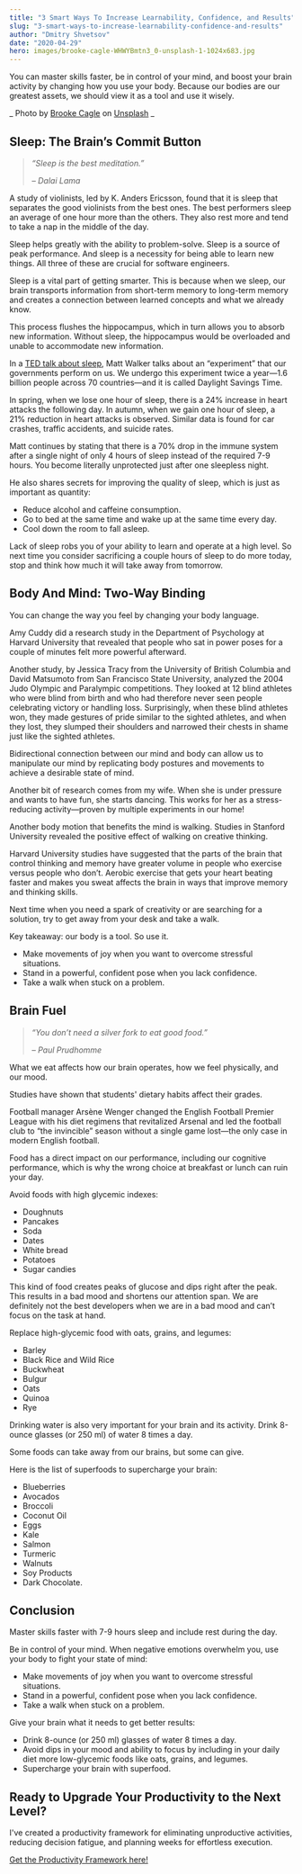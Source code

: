 ```yaml
---
title: "3 Smart Ways To Increase Learnability, Confidence, and Results"
slug: "3-smart-ways-to-increase-learnability-confidence-and-results"
author: "Dmitry Shvetsov"
date: "2020-04-29"
hero: images/brooke-cagle-WHWYBmtn3_0-unsplash-1-1024x683.jpg
---
```


You can master skills faster, be in control of your mind, and boost your brain activity by changing how you use your body. Because our bodies are our greatest assets, we should view it as a tool and use it wisely.

_ Photo by [Brooke Cagle](https://unsplash.com/@brookecagle?utm_source=unsplash&utm_medium=referral&utm_content=creditCopyText) on [Unsplash](https://unsplash.com/collections/5045298/everyday-woman?utm_source=unsplash&utm_medium=referral&utm_content=creditCopyText) _

## Sleep: The Brain’s Commit Button

> _“Sleep is the best meditation.”_
> 
> _– Dalai Lama_

A study of violinists, led by K. Anders Ericsson, found that it is sleep that separates the good violinists from the best ones. The best performers sleep an average of one hour more than the others. They also rest more and tend to take a nap in the middle of the day.

Sleep helps greatly with the ability to problem-solve. Sleep is a source of peak performance. And sleep is a necessity for being able to learn new things. All three of these are crucial for software engineers.

Sleep is a vital part of getting smarter. This is because when we sleep, our brain transports information from short-term memory to long-term memory and creates a connection between learned concepts and what we already know.

This process flushes the hippocampus, which in turn allows you to absorb new information. Without sleep, the hippocampus would be overloaded and unable to accommodate new information.

In a [TED talk about sleep](https://www.ted.com/talks/matt_walker_sleep_is_your_superpower?language=en), Matt Walker talks about an “experiment” that our governments perform on us. We undergo this experiment twice a year—1.6 billion people across 70 countries—and it is called Daylight Savings Time.

In spring, when we lose one hour of sleep, there is a 24% increase in heart attacks the following day. In autumn, when we gain one hour of sleep, a 21% reduction in heart attacks is observed. Similar data is found for car crashes, traffic accidents, and suicide rates.

Matt continues by stating that there is a 70% drop in the immune system after a single night of only 4 hours of sleep instead of the required 7-9 hours. You become literally unprotected just after one sleepless night.

He also shares secrets for improving the quality of sleep, which is just as important as quantity:

- Reduce alcohol and caffeine consumption.
- Go to bed at the same time and wake up at the same time every day.
- Cool down the room to fall asleep.

Lack of sleep robs you of your ability to learn and operate at a high level. So next time you consider sacrificing a couple hours of sleep to do more today, stop and think how much it will take away from tomorrow.

## Body And Mind: Two-Way Binding

You can change the way you feel by changing your body language.

Amy Cuddy did a research study in the Department of Psychology at Harvard University that revealed that people who sat in power poses for a couple of minutes felt more powerful afterward.

Another study, by Jessica Tracy from the University of British Columbia and David Matsumoto from San Francisco State University, analyzed the 2004 Judo Olympic and Paralympic competitions. They looked at 12 blind athletes who were blind from birth and who had therefore never seen people celebrating victory or handling loss. Surprisingly, when these blind athletes won, they made gestures of pride similar to the sighted athletes, and when they lost, they slumped their shoulders and narrowed their chests in shame just like the sighted athletes.

Bidirectional connection between our mind and body can allow us to manipulate our mind by replicating body postures and movements to achieve a desirable state of mind.

Another bit of research comes from my wife. When she is under pressure and wants to have fun, she starts dancing. This works for her as a stress-reducing activity—proven by multiple experiments in our home!

Another body motion that benefits the mind is walking. Studies in Stanford University revealed the positive effect of walking on creative thinking.

Harvard University studies have suggested that the parts of the brain that control thinking and memory have greater volume in people who exercise versus people who don’t. Aerobic exercise that gets your heart beating faster and makes you sweat affects the brain in ways that improve memory and thinking skills.

Next time when you need a spark of creativity or are searching for a solution, try to get away from your desk and take a walk.

Key takeaway: our body is a tool. So use it.

- Make movements of joy when you want to overcome stressful situations.
- Stand in a powerful, confident pose when you lack confidence.
- Take a walk when stuck on a problem.

## Brain Fuel

> _“You don’t need a silver fork to eat good food.”_
> 
> _– Paul Prudhomme_

What we eat affects how our brain operates, how we feel physically, and our mood.

Studies have shown that students' dietary habits affect their grades.

Football manager Arsène Wenger changed the English Football Premier League with his diet regimens that revitalized Arsenal and led the football club to “the invincible” season without a single game lost—the only case in modern English football.

Food has a direct impact on our performance, including our cognitive performance, which is why the wrong choice at breakfast or lunch can ruin your day.

Avoid foods with high glycemic indexes:

- Doughnuts
- Pancakes
- Soda
- Dates
- White bread
- Potatoes
- Sugar candies

This kind of food creates peaks of glucose and dips right after the peak. This results in a bad mood and shortens our attention span. We are definitely not the best developers when we are in a bad mood and can’t focus on the task at hand.

Replace high-glycemic food with oats, grains, and legumes:

- Barley
- Black Rice and Wild Rice
- Buckwheat
- Bulgur
- Oats
- Quinoa
- Rye

Drinking water is also very important for your brain and its activity. Drink 8-ounce glasses (or 250 ml) of water 8 times a day.

Some foods can take away from our brains, but some can give.

Here is the list of superfoods to supercharge your brain:

- Blueberries
- Avocados
- Broccoli
- Coconut Oil
- Eggs
- Kale
- Salmon
- Turmeric
- Walnuts
- Soy Products
- Dark Chocolate.

## Conclusion

Master skills faster with 7-9 hours sleep and include rest during the day.

Be in control of your mind. When negative emotions overwhelm you, use your body to fight your state of mind:

- Make movements of joy when you want to overcome stressful situations.
- Stand in a powerful, confident pose when you lack confidence.
- Take a walk when stuck on a problem.

Give your brain what it needs to get better results:

- Drink 8-ounce (or 250 ml) glasses of water 8 times a day.
- Avoid dips in your mood and ability to focus by including in your daily diet more low-glycemic foods like oats, grains, and legumes.
- Supercharge your brain with superfood.

## Ready to Upgrade Your Productivity to the Next Level?

I've created a productivity framework for eliminating unproductive activities, reducing decision fatigue, and planning weeks for effortless execution.

[Get the Productivity Framework here!](https://gift.dmitryshvetsov.com/productivity-framework-for-programmers)
